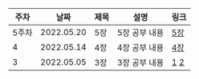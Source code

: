 
| 주차 | 날짜 | 제목  | 설명              | 링크     |
| ---- | ---- | ----- | ----------------- | -------- |
| 5주차 | 2022.05.20 | 5장 | 5장 공부 내용 | [5장](https://velog.io/@yoon_han0/5%EC%9E%A5-%EB%AC%B8) |
| 4 | 2022.05.14 | 4장 | 4장 공부 내용 | [4장](https://velog.io/@yoon_han0/4%EC%9E%A5-%ED%91%9C%ED%98%84%EC%8B%9D%EA%B3%BC-%EC%97%B0%EC%82%B0%EC%9E%904.1-4.8-%EC%A0%95%EB%A6%AC) |
| 3 | 2022.05.05 | 3장 | 3장 공부 내용 | [1](https://velog.io/@yoon_han0/%EC%9E%90%EB%B0%94%EC%8A%A4%ED%81%AC%EB%A6%BD%ED%8A%B8%EC%99%84%EB%B2%BD%EA%B0%80%EC%9D%B4%EB%93%9C3%EC%9E%A5%EC%9A%94%EC%95%BD123) [2](https://velog.io/@yoon_han0/%EC%9E%90%EB%B0%94%EC%8A%A4%ED%81%AC%EB%A6%BD%ED%8A%B8%EC%99%84%EB%B2%BD%EA%B0%80%EC%9D%B4%EB%93%9C-3%EC%9E%A5%EC%9A%94%EC%95%BD-4-5) |
